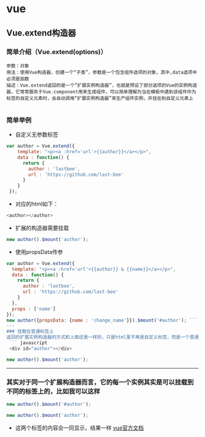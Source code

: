 # vue
## Vue.extend构造器
### 简单介绍（Vue.extend(options)）  
```
参数：对象  
用法：使用Vue构造器，创建一个“子类”，参数是一个包含组件选项的对象，其中,data选项中必须是函数 
描述：Vue.extend返回的是一个“扩展实例构造器”，也就是预设了部分选项的Vue的实例构造器，它常常服务于Vue.component用来生成组件，可以简单理解为当在模板中遇到该组件作为标签的自定义元素时，会自动调用“扩展实例构造器”来生产组件实例，并挂在到自定义元素上  
```
### 简单举例
* 自定义无参数标签  
``` javascript
var author = Vue.extend({
    template: "<p><a :href='url'>{{author}}</a></p>",
    data : function() {
      return {
        author : 'lastbee',
        url : 'https://github.com/last-bee'
      }
    }
 });
 ```
* 对应的html如下：
``` javascript 
<author></author> 
```
* 扩展的构造器需要挂载  
``` javascript
new author().$mount('author');
```  
* 使用propsData传参
``` javascript
var author = Vue.extend({  
  template: "<p><a :href='url'>{{author}} & {{name}}</a></p>",  
  data : function() {  
    return {  
      author : 'lastbee',  
      url : 'https://github.com/last-bee'  
    }  
  },  
  props : ['name']  
}); 
new author({propsData: {name : 'change_name'}}).$mount('#author'); ```
---
### 挂载在普通标签上  
返回的扩展实例构造器的方式和上面还是一样的，只是html里不再是自定义标签，而是一个普通标签，比如div
 ``` javascript 
 <div id="author"></div> 
 ```  
 ``` javascript
 new author().$mount('author'); 
 ```
 ---
### 其实对于同一个扩展构造器而言，它的每一个实例其实是可以挂载到不同的标签上的，比如我可以这样
``` javascript
new author().$mount('#author');
```
``` javascript 
new author().$mount('author'); 
```
* 这两个标签的内容会一同显示，结果一样
 [vue官方文档](https://cn.vuejs.org/v2/api/#Vue-extend)
